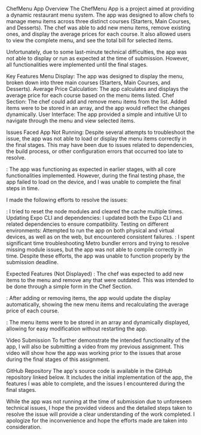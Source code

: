 ChefMenu App
Overview
The ChefMenu App is a project aimed at providing a dynamic restaurant menu system. The app was designed to allow chefs to manage menu items across three distinct courses (Starters, Main Courses, and Desserts). The chef was able to add new menu items, remove existing ones, and display the average prices for each course. It also allowed users to view the complete menu, and see the total bill for selected items.

Unfortunately, due to some last-minute technical difficulties, the app was not able to display or run as expected at the time of submission. However, all functionalities were implemented until the final stages.

Key Features
Menu Display: The app was designed to display the menu, broken down into three main courses (Starters, Main Courses, and Desserts).
Average Price Calculation: The app calculates and displays the average price for each course based on the menu items listed.
Chef Section: The chef could add and remove menu items from the list. Added items were to be stored in an array, and the app would reflect the changes dynamically.
User Interface: The app provided a simple and intuitive UI to navigate through the menu and view selected items.

Issues Faced
App Not Running: Despite several attempts to troubleshoot the issue, the app was not able to load or display the menu items correctly in the final stages. This may have been due to issues related to dependencies, the build process, or other configuration errors that occurred too late to resolve.

: The app was functioning as expected in earlier stages, with all core functionalities implemented. However, during the final testing phase, the app failed to load on the device, and I was unable to complete the final steps in time.

I made the following efforts to resolve the issues:

: I tried to reset the node modules and cleared the cache multiple times.
Updating Expo CLI and dependencies: I updated both the Expo CLI and related dependencies to ensure compatibility.
Testing on different environments: Attempted to run the app on both physical and virtual devices, as well as on the web, but encountered consistent failures.
: I spent significant time troubleshooting Metro bundler errors and trying to resolve missing module issues, but the app was not able to compile correctly in time.
Despite these efforts, the app was unable to function properly by the submission deadline.

Expected Features (Not Displayed)
: The chef was expected to add new items to the menu and remove any that were outdated. This was intended to be done through a simple form in the Chef Section.

: After adding or removing items, the app would update the display automatically, showing the new menu items and recalculating the average price of each course.

: The menu items were to be stored in an array and dynamically displayed, allowing for easy modification without restarting the app.

Video Submission
To further demonstrate the intended functionality of the app, I will also be submitting a video from my previous assignment. This video will show how the app was working prior to the issues that arose during the final stages of this assignment.

GitHub Repository
The app's source code is available in the GitHub repository linked below. It includes the initial implementation of the app, the features I was able to complete, and the issues I encountered during the final stages.

While the app was not running at the time of submission due to unforeseen technical issues, I hope the provided videos and the detailed steps taken to resolve the issue will provide a clear understanding of the work completed. I apologize for the inconvenience and hope the efforts made are taken into consideration.
